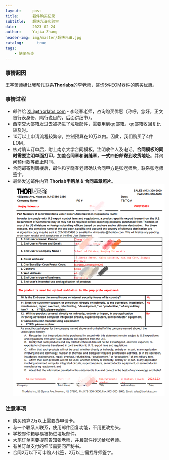 ```yaml
---
layout:     post
title:      器件购买记录
subtitle:   超快光谱实验室
date:       2023-02-24
author:     Yujia Zhang
header-img: img/master/超快光谱.jpg
catalog: 	  true
tags:
    - 随笔杂谈
---
```


### 事情起因
  王宇萧师姐让我帮忙联系**Thorlabs**的李老师，咨询5件EOM器件的购买优惠。
  
### 事情过程
* 邮件给 XLi@thorlabs.com - 李晓春老师，咨询购买优惠（称呼，您好，正文首行表身份，隔行说目的，后面讲细节）。
* 西南交大邮箱发过去被扔进了垃圾邮件，需要用到qq邮箱。qq邮箱收回复比较及时。
* 10万以上申请流程较繁杂，控制预算在10万以内。因此，我们购买了4件EOM。
* 核对确认订单后，附上南京大学合同模板，注明收件人及电话。**合同模板的同时需要注明单面打印，加盖合同章和骑缝章，一式四份邮寄到收货地址**。并询问预付款等截止时间。
* 合同邮寄到唐楼后，邮件和李晓春老师确认合同甲方是张老师后，联系张老师签字。
* 最终发送邮件内容 **Thorlab申购单 & 合同盖章照片**。
![thorlabs申购单](https://github.com/Touwaya/Touwaya.github.io/blob/master/img-post/Master/2023-02-24-EUS.png)

### 注意事项
* 购买预算2万以上需要办申请卡。
* 与一个联系人联系，使用邮件回复功能，不用更改抬头。
* 学校邮件箱容易被扔进垃圾邮件。
* 大笔订单需要提前告知张老师，并且邮件抄送给张老师。
* 有关订单支付的细节需要问严秘书。
* 合同2万以下可申购人代签，2万以上需找导师签字。
